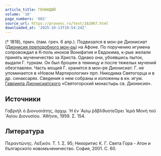 ```yaml
---
article_title: ГЕННАДИЙ
volume: '10'
page_numbers: '602'
source_url: https://pravenc.ru/text/162067.html
downloaded_at: '2025-10-13T10:54:24Z'
---
```


(† 1818), прмч. (пам. греч. 6 апр.). Подвизался в мон-ре Дионисиат ([Дионисия преподобного мон-рь](<https://pravenc.ru/text/Дионисия преподобного мон-рь.html>)) на Афоне. По поручению игумена сопровождал в К-поль иноков Вонифатия и Евдокима, к-рые желали принять мученичество за Христа. Однако они, убоявшись пыток, выдали Г. туркам. Он был брошен в темницу и после тяжелых мучений обезглавлен. Часть мощей Г. хранится в мон-ре Дионисиат. Г. не упоминается в «Новом Мартирологии» прп. Никодима Святогорца и в др. синаксарях. Сведения о нем собраны и изложены в кн. игум. [Гавриила Дионисиатского](<https://pravenc.ru/text/Гавриила Дионисиатского.html>) «Святогорский монастырь св. Дионисия».

## Источники

Γαβριὴλ ὁ Διονυσιάτης, ἀρχιμ. ῾Η ἐν ῾Αγίῳ ̀ρδβλθυοτεΟρει ῾Ιερὰ Μονὴ τοῦ ῾Αγίου Διονυσίου. ᾿Αθῆναι, 1959. Σ. 154.

## Литература

Περαντώνης. Λεξικόν. Τ. 1. Σ. 95; Нихоритис К. Г. Света Гора - Атон и българското новомъченичество. София, 2001. С. 60.
